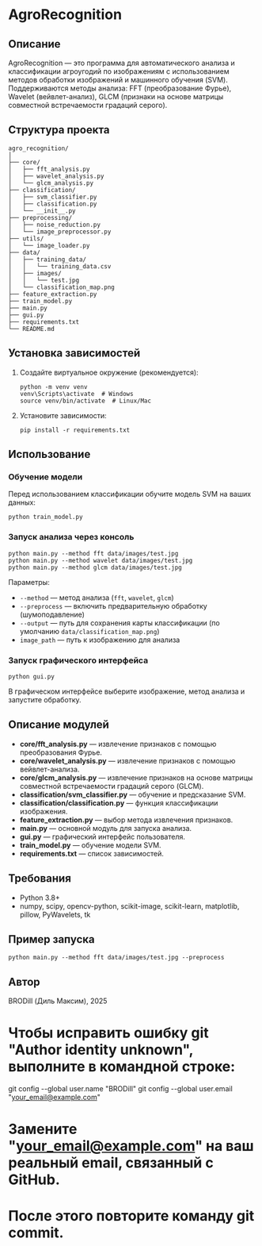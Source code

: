 # AgroRecognition

## Описание

AgroRecognition — это программа для автоматического анализа и классификации агроугодий по изображениям с использованием методов обработки изображений и машинного обучения (SVM). Поддерживаются методы анализа: FFT (преобразование Фурье), Wavelet (вейвлет-анализ), GLCM (признаки на основе матрицы совместной встречаемости градаций серого).

## Структура проекта

```
agro_recognition/
│
├── core/
│   ├── fft_analysis.py
│   ├── wavelet_analysis.py
│   └── glcm_analysis.py
├── classification/
│   ├── svm_classifier.py
│   ├── classification.py
│   └── __init__.py
├── preprocessing/
│   ├── noise_reduction.py
│   └── image_preprocessor.py
├── utils/
│   └── image_loader.py
├── data/
│   ├── training_data/
│   │   └── training_data.csv
│   ├── images/
│   │   └── test.jpg
│   └── classification_map.png
├── feature_extraction.py
├── train_model.py
├── main.py
├── gui.py
├── requirements.txt
└── README.md
```

## Установка зависимостей

1. Создайте виртуальное окружение (рекомендуется):

   ```
   python -m venv venv
   venv\Scripts\activate  # Windows
   source venv/bin/activate  # Linux/Mac
   ```

2. Установите зависимости:

   ```
   pip install -r requirements.txt
   ```

## Использование

### Обучение модели

Перед использованием классификации обучите модель SVM на ваших данных:

```
python train_model.py
```

### Запуск анализа через консоль

```
python main.py --method fft data/images/test.jpg
python main.py --method wavelet data/images/test.jpg
python main.py --method glcm data/images/test.jpg
```

Параметры:
- `--method` — метод анализа (`fft`, `wavelet`, `glcm`)
- `--preprocess` — включить предварительную обработку (шумоподавление)
- `--output` — путь для сохранения карты классификации (по умолчанию `data/classification_map.png`)
- `image_path` — путь к изображению для анализа

### Запуск графического интерфейса

```
python gui.py
```

В графическом интерфейсе выберите изображение, метод анализа и запустите обработку.

## Описание модулей

- **core/fft_analysis.py** — извлечение признаков с помощью преобразования Фурье.
- **core/wavelet_analysis.py** — извлечение признаков с помощью вейвлет-анализа.
- **core/glcm_analysis.py** — извлечение признаков на основе матрицы совместной встречаемости градаций серого (GLCM).
- **classification/svm_classifier.py** — обучение и предсказание SVM.
- **classification/classification.py** — функция классификации изображения.
- **feature_extraction.py** — выбор метода извлечения признаков.
- **main.py** — основной модуль для запуска анализа.
- **gui.py** — графический интерфейс пользователя.
- **train_model.py** — обучение модели SVM.
- **requirements.txt** — список зависимостей.

## Требования

- Python 3.8+
- numpy, scipy, opencv-python, scikit-image, scikit-learn, matplotlib, pillow, PyWavelets, tk

## Пример запуска

```
python main.py --method fft data/images/test.jpg --preprocess
```

## Автор

BRODill (Диль Максим), 2025

# Чтобы исправить ошибку git "Author identity unknown", выполните в командной строке:

git config --global user.name "BRODill"
git config --global user.email "your_email@example.com"

# Замените "your_email@example.com" на ваш реальный email, связанный с GitHub.
# После этого повторите команду git commit.

